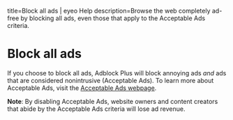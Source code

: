 title=Block all ads | eyeo Help
description=Browse the web completely ad-free by blocking all ads, even those that apply to the Acceptable Ads criteria.

# Block all ads

If you choose to block all ads, Adblock Plus will block annoying ads *and* ads that are considered nonintrusive (Acceptable Ads). To learn more about Acceptable Ads, visit the [Acceptable Ads webpage](https://acceptableads.com/en/).

**Note**: By disabling Acceptable Ads, website owners and content creators that abide by the Acceptable Ads criteria will lose ad revenue.

<? include blockads-chrome ?>
<? include blockads-firefox ?>
<? include blockads-internetexplorer ?>
<? include blockads-adblockplusforios ?>
<? include blockads-maxthon ?>
<? include blockads-opera ?>
<? include blockads-safari ?>
<? include blockads-samsung ?>
<? include blockads-yandexbrowser ?>
